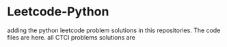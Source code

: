 # Leetcode-Python
adding the python leetcode problem solutions in this repositories. 
The code files are here.
all CTCI problems solutions are
